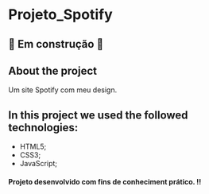 # Projeto_Spotify

## 🚧 Em construção 🚧

## About the project

Um site Spotify com meu design.

## In this project we used the followed technologies:
- HTML5;
- CSS3;
- JavaScript;

#### Projeto desenvolvido com fins de conheciment prático. ‼
